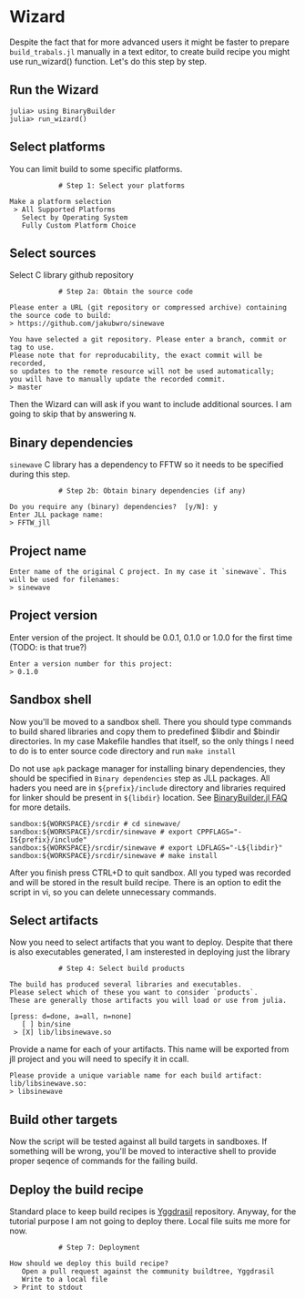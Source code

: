 # Wizard

Despite the fact that for more advanced users it might be faster to prepare `build_trabals.jl` manually in a text editor, to create build recipe you might use run_wizard() function. Let's do this step by step.

## Run the Wizard
```
julia> using BinaryBuilder
julia> run_wizard()
```

## Select platforms

You can limit build to some specific platforms.
```
			# Step 1: Select your platforms

Make a platform selection
 > All Supported Platforms
   Select by Operating System
   Fully Custom Platform Choice
```

## Select sources

Select C library github repository

```
			# Step 2a: Obtain the source code

Please enter a URL (git repository or compressed archive) containing the source code to build:
> https://github.com/jakubwro/sinewave
```

```
You have selected a git repository. Please enter a branch, commit or tag to use.
Please note that for reproducability, the exact commit will be recorded,
so updates to the remote resource will not be used automatically;
you will have to manually update the recorded commit.
> master
```

Then the Wizard can will ask if you want to include additional sources. I am going to skip that by answering `N`.

## Binary dependencies

`sinewave` C library has a dependency to FFTW so it needs to be specified during this step.

```
			# Step 2b: Obtain binary dependencies (if any)

Do you require any (binary) dependencies?  [y/N]: y
Enter JLL package name:
> FFTW_jll
```

## Project name
```
Enter name of the original C project. In my case it `sinewave`. This will be used for filenames:
> sinewave
```

## Project version

Enter version of the project. It should be 0.0.1, 0.1.0 or 1.0.0 for the first time (TODO: is that true?)
```
Enter a version number for this project:
> 0.1.0
```

## Sandbox shell

Now you'll be moved to a sandbox shell. There you should type commands to build shared libraries and copy them to predefined $libdir and $bindir directories. In my case Makefile handles that itself, so the only things I need to do is to enter source code directory and run `make install`

Do not use `apk` package manager for installing binary dependencies, they should be specified in `Binary dependencies` step as JLL packages. All haders you need are in `${prefix}/include` directory and libraries required for linker should be present in `${libdir}` location. See [BinaryBuilder.jl FAQ](https://juliapackaging.github.io/BinaryBuilder.jl/dev/FAQ/#Can-I-install-packages-in-the-build-environment?-1) for more details.

```
sandbox:${WORKSPACE}/srcdir # cd sinewave/
sandbox:${WORKSPACE}/srcdir/sinewave # export CPPFLAGS="-I${prefix}/include"
sandbox:${WORKSPACE}/srcdir/sinewave # export LDFLAGS="-L${libdir}"
sandbox:${WORKSPACE}/srcdir/sinewave # make install
```

After you finish press CTRL+D to quit sandbox. All you typed was recorded and will be stored in the result build recipe. There is an option to edit the script in vi, so you can delete unnecessary commands.

## Select artifacts

Now you need to select artifacts that you want to deploy. Despite that there is also executables generated, I am insterested in deploying just the library

```
			# Step 4: Select build products

The build has produced several libraries and executables.
Please select which of these you want to consider `products`.
These are generally those artifacts you will load or use from julia.

[press: d=done, a=all, n=none]
   [ ] bin/sine
 > [X] lib/libsinewave.so
```

Provide a name for each of your artifacts. This name will be exported from jll project and you will need to specify it in ccall.

```
Please provide a unique variable name for each build artifact:
lib/libsinewave.so:
> libsinewave
```

## Build other targets

Now the script will be tested against all build targets in sandboxes. If something will be wrong, you'll be moved to interactive shell to provide proper seqence of commands for the failing build.

## Deploy the build recipe

Standard place to keep build recipes is [Yggdrasil](https://github.com/JuliaPackaging/Yggdrasil) repository. Anyway, for the tutorial purpose I am not going to deploy there. Local file suits me more for now.

```
			# Step 7: Deployment

How should we deploy this build recipe?
   Open a pull request against the community buildtree, Yggdrasil
   Write to a local file
 > Print to stdout
```

